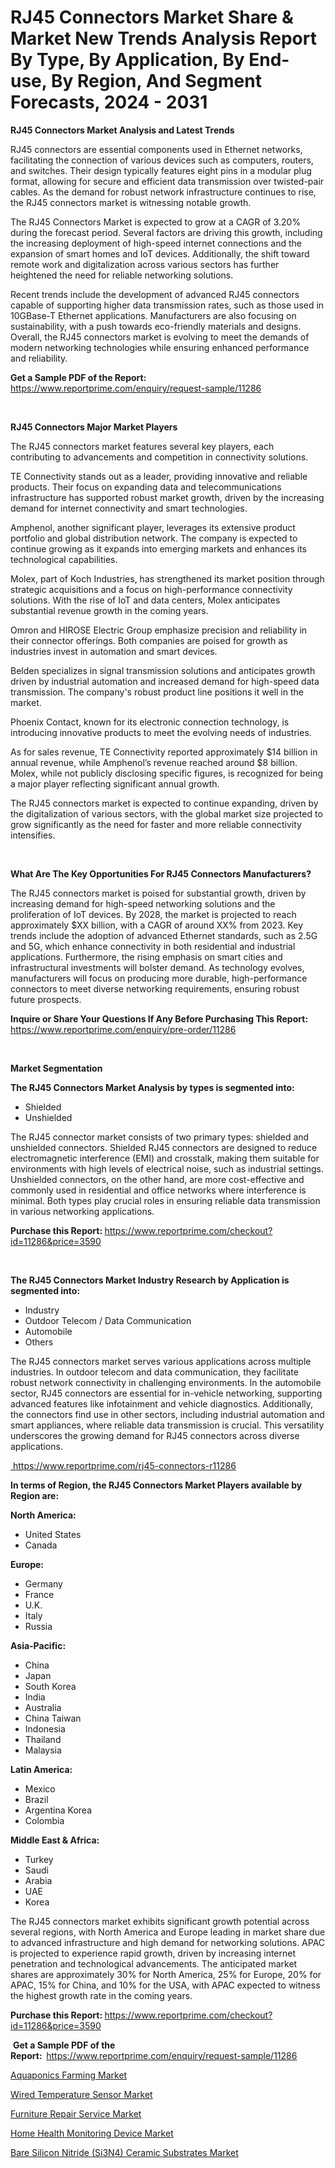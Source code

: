 <p><h1>RJ45 Connectors Market Share & Market New Trends Analysis Report By Type, By Application, By End-use, By Region, And Segment Forecasts, 2024 - 2031</h1></p><p><strong>RJ45 Connectors Market Analysis and Latest Trends</strong></p>
<p><p>RJ45 connectors are essential components used in Ethernet networks, facilitating the connection of various devices such as computers, routers, and switches. Their design typically features eight pins in a modular plug format, allowing for secure and efficient data transmission over twisted-pair cables. As the demand for robust network infrastructure continues to rise, the RJ45 connectors market is witnessing notable growth.</p><p>The RJ45 Connectors Market is expected to grow at a CAGR of 3.20% during the forecast period. Several factors are driving this growth, including the increasing deployment of high-speed internet connections and the expansion of smart homes and IoT devices. Additionally, the shift toward remote work and digitalization across various sectors has further heightened the need for reliable networking solutions. </p><p>Recent trends include the development of advanced RJ45 connectors capable of supporting higher data transmission rates, such as those used in 10GBase-T Ethernet applications. Manufacturers are also focusing on sustainability, with a push towards eco-friendly materials and designs. Overall, the RJ45 connectors market is evolving to meet the demands of modern networking technologies while ensuring enhanced performance and reliability.</p></p>
<p><strong>Get a Sample PDF of the Report:&nbsp;</strong> <a href="https://www.reportprime.com/enquiry/request-sample/11286?utm_campaign=5&utm_medium=2&utm_source=Github&utm_content=ia&utm_term=02122024&utm_id=rj45-connectors">https://www.reportprime.com/enquiry/request-sample/11286</a></p>
<p>&nbsp;</p>
<p><strong>RJ45 Connectors Major Market Players</strong></p>
<p><p>The RJ45 connectors market features several key players, each contributing to advancements and competition in connectivity solutions. </p><p>TE Connectivity stands out as a leader, providing innovative and reliable products. Their focus on expanding data and telecommunications infrastructure has supported robust market growth, driven by the increasing demand for internet connectivity and smart technologies.</p><p>Amphenol, another significant player, leverages its extensive product portfolio and global distribution network. The company is expected to continue growing as it expands into emerging markets and enhances its technological capabilities.</p><p>Molex, part of Koch Industries, has strengthened its market position through strategic acquisitions and a focus on high-performance connectivity solutions. With the rise of IoT and data centers, Molex anticipates substantial revenue growth in the coming years.</p><p>Omron and HIROSE Electric Group emphasize precision and reliability in their connector offerings. Both companies are poised for growth as industries invest in automation and smart devices.</p><p>Belden specializes in signal transmission solutions and anticipates growth driven by industrial automation and increased demand for high-speed data transmission. The company's robust product line positions it well in the market.</p><p>Phoenix Contact, known for its electronic connection technology, is introducing innovative products to meet the evolving needs of industries. </p><p>As for sales revenue, TE Connectivity reported approximately $14 billion in annual revenue, while Amphenol’s revenue reached around $8 billion. Molex, while not publicly disclosing specific figures, is recognized for being a major player reflecting significant annual growth.</p><p>The RJ45 connectors market is expected to continue expanding, driven by the digitalization of various sectors, with the global market size projected to grow significantly as the need for faster and more reliable connectivity intensifies.</p></p>
<p>&nbsp;</p>
<p><strong>What Are The Key Opportunities For RJ45 Connectors Manufacturers?</strong></p>
<p><p>The RJ45 connectors market is poised for substantial growth, driven by increasing demand for high-speed networking solutions and the proliferation of IoT devices. By 2028, the market is projected to reach approximately $XX billion, with a CAGR of around XX% from 2023. Key trends include the adoption of advanced Ethernet standards, such as 2.5G and 5G, which enhance connectivity in both residential and industrial applications. Furthermore, the rising emphasis on smart cities and infrastructural investments will bolster demand. As technology evolves, manufacturers will focus on producing more durable, high-performance connectors to meet diverse networking requirements, ensuring robust future prospects.</p></p>
<p><strong>Inquire or Share Your Questions If Any Before Purchasing This Report:</strong> <a href="https://www.reportprime.com/enquiry/pre-order/11286?utm_campaign=5&utm_medium=2&utm_source=Github&utm_content=ia&utm_term=02122024&utm_id=rj45-connectors">https://www.reportprime.com/enquiry/pre-order/11286</a></p>
<p>&nbsp;</p>
<p><strong>Market Segmentation</strong></p>
<p><strong>The RJ45 Connectors Market Analysis by types is segmented into:</strong></p>
<p><ul><li>Shielded</li><li>Unshielded</li></ul></p>
<p><p>The RJ45 connector market consists of two primary types: shielded and unshielded connectors. Shielded RJ45 connectors are designed to reduce electromagnetic interference (EMI) and crosstalk, making them suitable for environments with high levels of electrical noise, such as industrial settings. Unshielded connectors, on the other hand, are more cost-effective and commonly used in residential and office networks where interference is minimal. Both types play crucial roles in ensuring reliable data transmission in various networking applications.</p></p>
<p><strong>Purchase this Report:&nbsp;</strong><a href="https://www.reportprime.com/checkout?id=11286&price=3590&utm_campaign=5&utm_medium=2&utm_source=Github&utm_content=ia&utm_term=02122024&utm_id=rj45-connectors">https://www.reportprime.com/checkout?id=11286&price=3590</a></p>
<p>&nbsp;</p>
<p><strong>The RJ45 Connectors Market Industry Research by Application is segmented into:</strong></p>
<p><ul><li>Industry</li><li>Outdoor Telecom / Data Communication</li><li>Automobile</li><li>Others</li></ul></p>
<p><p>The RJ45 connectors market serves various applications across multiple industries. In outdoor telecom and data communication, they facilitate robust network connectivity in challenging environments. In the automobile sector, RJ45 connectors are essential for in-vehicle networking, supporting advanced features like infotainment and vehicle diagnostics. Additionally, the connectors find use in other sectors, including industrial automation and smart appliances, where reliable data transmission is crucial. This versatility underscores the growing demand for RJ45 connectors across diverse applications.</p></p>
<p><a href="https://www.reportprime.com/rj45-connectors-r11286?utm_campaign=5&utm_medium=2&utm_source=Github&utm_content=ia&utm_term=02122024&utm_id=rj45-connectors">&nbsp;https://www.reportprime.com/rj45-connectors-r11286</a></p>
<p><strong>In terms of Region, the RJ45 Connectors Market Players available by Region are:</strong></p>
<p>
    <p> <strong> North America: </strong>
        <ul>
            <li>United States</li>
            <li>Canada</li>
        </ul>
        </p> 
    <p> <strong> Europe: </strong>
        <ul>
            <li>Germany</li>
            <li>France</li>
            <li>U.K.</li>
            <li>Italy</li>
            <li>Russia</li>
        </ul>
        </p> 
    <p> <strong> Asia-Pacific: </strong>
        <ul>
            <li>China</li>
            <li>Japan</li>
            <li>South Korea</li>
            <li>India</li>
            <li>Australia</li>
            <li>China Taiwan</li>
            <li>Indonesia</li>
            <li>Thailand</li>
            <li>Malaysia</li>
        </ul>
        </p> 
    <p> <strong> Latin America: </strong>
        <ul>
            <li>Mexico</li>
            <li>Brazil</li>
            <li>Argentina Korea</li>
            <li>Colombia</li>
        </ul>
        </p> 
    <p> <strong> Middle East & Africa: </strong>
        <ul>
            <li>Turkey</li>
            <li>Saudi</li>
            <li>Arabia</li>
            <li>UAE</li>
            <li>Korea</li>
        </ul>
    </p>
    </p>
<p><p>The RJ45 connectors market exhibits significant growth potential across several regions, with North America and Europe leading in market share due to advanced infrastructure and high demand for networking solutions. APAC is projected to experience rapid growth, driven by increasing internet penetration and technological advancements. The anticipated market shares are approximately 30% for North America, 25% for Europe, 20% for APAC, 15% for China, and 10% for the USA, with APAC expected to witness the highest growth rate in the coming years.</p></p>
<p><strong>Purchase this Report: </strong><a href="https://www.reportprime.com/checkout?id=11286&price=3590&utm_campaign=5&utm_medium=2&utm_source=Github&utm_content=ia&utm_term=02122024&utm_id=rj45-connectors">https://www.reportprime.com/checkout?id=11286&price=3590</a></p>
<p>&nbsp;<strong>Get a Sample PDF of the Report:&nbsp;&nbsp;</strong><a href="https://www.reportprime.com/enquiry/request-sample/11286?utm_campaign=5&utm_medium=2&utm_source=Github&utm_content=ia&utm_term=02122024&utm_id=rj45-connectors">https://www.reportprime.com/enquiry/request-sample/11286</a></p>
<p><strong></strong></p>
<p><p><a href="https://www.linkedin.com/pulse/aquaponics-farming-market-highlights-industry-growth-142-cagr-irglf?utm_campaign=5&utm_medium=2&utm_source=Github&utm_content=ia&utm_term=02122024&utm_id=rj45-connectors">Aquaponics Farming Market</a></p><p><a href="https://github.com/GroverBarry/Market-Research-Report-List-7/blob/main/wired-temperature-sensor-market.md?utm_campaign=5&utm_medium=2&utm_source=Github&utm_content=ia&utm_term=02122024&utm_id=rj45-connectors">Wired Temperature Sensor Market</a></p><p><a href="https://www.linkedin.com/pulse/furniture-repair-service-market-analysis-comprehensive-industry-th9af?utm_campaign=5&utm_medium=2&utm_source=Github&utm_content=ia&utm_term=02122024&utm_id=rj45-connectors">Furniture Repair Service Market</a></p><p><a href="https://github.com/lylyparadise/Market-Research-Report-List-5/blob/main/home-health-monitoring-device-market.md?utm_campaign=5&utm_medium=2&utm_source=Github&utm_content=ia&utm_term=02122024&utm_id=rj45-connectors">Home Health Monitoring Device Market</a></p><p><a href="https://issuu.com/reportprime-2/docs/bare-silicon-nitride-si3n4-ceramic-substrates-mark?utm_campaign=5&utm_medium=2&utm_source=Github&utm_content=ia&utm_term=02122024&utm_id=rj45-connectors">Bare Silicon Nitride (Si3N4) Ceramic Substrates Market</a></p></p>
